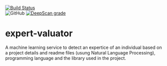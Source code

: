 [
![Build Status](https://travis-ci.org/josepholasoji/expert-valuator.svg?branch=master)](https://travis-ci.org/josepholasoji/expert-valuator)  
![GitHub](https://img.shields.io/github/license/josepholasoji/expert-valuator?style=social) 
[![DeepScan grade](https://deepscan.io/api/teams/5816/projects/7645/branches/80659/badge/grade.svg)](https://deepscan.io/dashboard#view=project&tid=5816&pid=7645&bid=80659)

# expert-valuator
A machine learning service to detect an expertice of an individual based on a project details and readme files (usung Natural Language Processing), programming language and the library used in the project.
